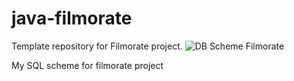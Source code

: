 # java-filmorate

Template repository for Filmorate project.
![DB Scheme Filmorate](https://user-images.githubusercontent.com/75275490/205144209-09f09818-87c8-4a80-bdfe-d9e0ea072bff.png)

My SQL scheme for filmorate project